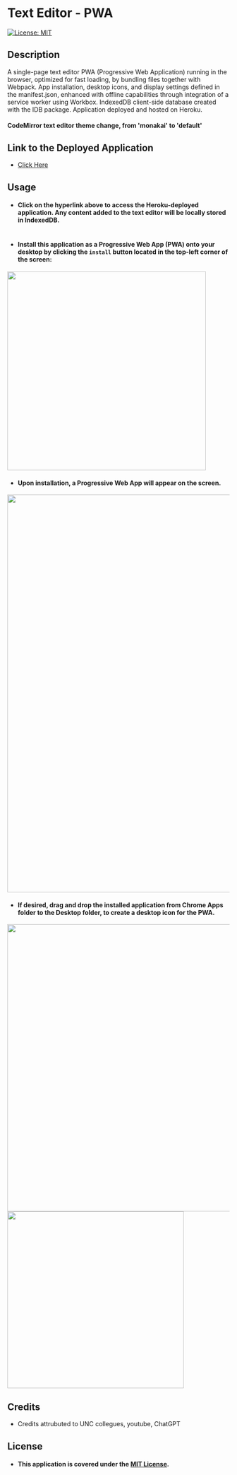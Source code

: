 # Text Editor - PWA

[![License: MIT](https://img.shields.io/badge/License-MIT-yellow.svg)](https://opensource.org/licenses/MIT)

## Description

A single-page text editor PWA (Progressive Web Application) running in the browser, optimized for fast loading, by bundling files together with Webpack. App installation, desktop icons, and display settings defined in the manifest.json, enhanced with offline capabilities through integration of a service worker using Workbox. IndexedDB client-side database created with the IDB package. Application deployed and hosted on Heroku.

#### CodeMirror text editor theme change, from 'monakai' to 'default'

## Link to the Deployed Application

- [Click Here]()

## Usage

- #### Click on the hyperlink above to access the Heroku-deployed application. Any content added to the text editor will be locally stored in IndexedDB.

<img src="" />

- #### Install this application as a Progressive Web App (PWA) onto your desktop by clicking the `install` button located in the top-left corner of the screen:

<img width="450px" src="" />

- #### Upon installation, a Progressive Web App will appear on the screen.

<img width="900px" src="" />

- #### If desired, drag and drop the installed application from Chrome Apps folder to the Desktop folder, to create a desktop icon for the PWA.

<img width="650px" src="" />

<img width="400px" src="" />

## Credits

- Credits attrubuted to UNC collegues, youtube, ChatGPT

## License

- #### This application is covered under the [MIT License](./LICENSE).
